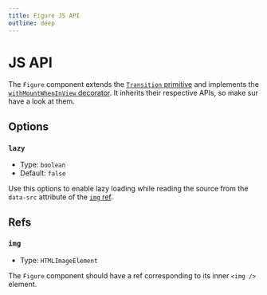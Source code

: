 ```yaml
---
title: Figure JS API
outline: deep
---
```


# JS API

The `Figure` component extends the [`Transition` primitive](/components/Transition/) and implements the [`withMountWhenInView` decorator](https://js-toolkit.studiometa.dev/api/decorators/withMountWhenInView.html). It inherits their respective APIs, so make sur have a look at them.

## Options

### `lazy`

- Type: `boolean`
- Default: `false`

Use this options to enable lazy loading while reading the source from the `data-src` attribute of the [`img` ref](#img).


## Refs

### `img`

- Type: `HTMLImageElement`

The `Figure` component should have a ref corresponding to its inner `<img />` element.
